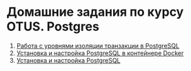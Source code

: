# Домашние задания по курсу OTUS. Postgres

1. [Работа с уровнями изоляции транзакции в PostgreSQL](01.Isolation_levels.md)
2. [Установка и настройка PostgreSQL в контейнере Docker](02.Postgres_install/02.Postgres_install.md)
3. [Установка и настройка PostgreSQL](03.Postgres_install_2/03.Postgres_install_2.md)
